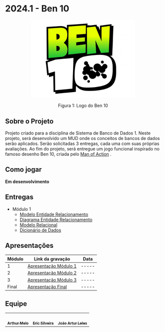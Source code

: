 # 2024.1 - Ben 10

<div align="center">
    <img src="assets\ben-10.jpg" style="width:35vw"/>
    <p> Figura 1: Logo do Ben 10</p> 
</div>

## Sobre o Projeto

Projeto criado para a disciplina de Sistema de Banco de Dados 1. Neste projeto, será desenvolvido um MUD onde os conceitos de bancos de dados serão aplicados. Serão solicitadas 3 entregas, cada uma com suas próprias avaliações. Ao fim do projeto, será entregue um jogo funcional inspirado no famoso desenho Ben 10, criada pelo [Man of Action](https://manofaction.tv/) .

## Como jogar

**Em desenvolvimento**

## Entregas
- Módulo 1
    - [Modelo Entidade Relacionamento](./docs/modulo1/MER.md)
    - [Diagrama Entidade Relacionamento](./docs/modulo1/DER.md)
    - [Modelo Relacional](./docs/modulo1/MR.md)
    - [Dicionário de Dados](./docs/modulo1/DD.md)

## Apresentações
| Módulo | Link da gravação        | Data       |
| ------ | ----------------------- | ---------- |
| 1      | [Apresentação Módulo 1](./docs/apresentacao/apresentacao1.md) | ----- |
| 2      | [Apresentação Módulo 2](./docs/apresentacao/apresentacao2.md) | ----- |
| 3      | [Apresentação Módulo 3](./docs/apresentacao/apresentacao3.md) | ----- |
| Final  | [Apresentação Final](./docs/apresentacao/apresentacaoFinal.md)  | ----- |

## Equipe

<table>
  <tr>
    <td align="center"><a href="https://github.com/Arthrok"><img style="border-radius: 50%;" src="https://avatars.githubusercontent.com/u/98776585?v=4" width="100px;" alt=""/><br /><sub><b>Arthur Melo</b></sub></a><br />
    <td align="center"><a href="https://github.com/ericbky"><img style="border-radius: 50%;" src="https://avatars.githubusercontent.com/u/65634855?v=4" width="100px;" alt=""/><br /><sub><b>Eric Silveira</b></sub></a><br />
    <td align="center"><a href="https://github.com/joao-artl"><img style="border-radius: 50%;" src="https://avatars.githubusercontent.com/u/124414056?v=4" width="100px;" alt=""/><br /><sub><b>João Artur Leles</b></sub></a><br />
  </tr>
</table>